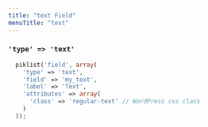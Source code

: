 ```yaml
---
title: "text Field"
menuTitle: "text"
---
```

### `'type' => 'text'`


```php
  piklist('field', array(
    'type' => 'text',
    'field' => 'my_text',
    'label' => 'Text',
    'attributes' => array(
      'class' => 'regular-text' // WordPress css class
    )
  ));
```
